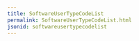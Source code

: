 ```yaml
---
title: SoftwareUserTypeCodeList
permalink: SoftwareUserTypeCodeList.html
jsonid: softwareusertypecodelist
---
```

